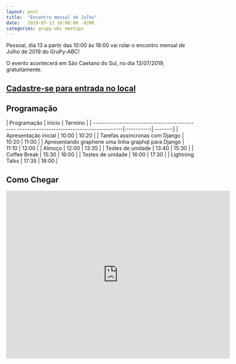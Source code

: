 ```yaml
---
layout: post
title:  "Encontro mensal de Julho"
date:   2019-07-13 10:00:00 -0200
categories: grupy-abc meetups
---
```


Pessoal, dia 13 a partir das 10:00 às 18:00 vai rolar o encontro mensal de Julho de 2019 do GruPy-ABC!


O evento acontecerá em São Caetano do Sul, no dia 13/07/2019, gratuitamente.

##  [Cadastre-se para entrada no local][form-cadastro]

<!-- ## [Envie sua palestra][speakerfight] -->

## Programação

| Programação                                                                                | Inicio     | Termino |
| ---------------------------------------------- --------------------------------------------|:----------:| -------:|
| Apresentação inicial                                                                       | 10:00      |   10:20 |
| Tarefas assíncronas com Django                                                             | 10:20      |   11:00 |
| Apresentando graphene uma linha graphql para Django                                        | 11:10      |   12:00 |
| Almoço                                                                                     | 12:00      |   13:35 |
| Testes de unidade                                                                          | 13:40      |   15:30 |
| Coffee Break                                                                               | 15:30      |   16:00 |
| Testes de unidade                                                                          | 16:00      |   17:30 |
| Lightning Talks                                                                            | 17:35      |   18:00 |


## Como Chegar
<iframe src="https://www.google.com/maps/embed?pb=!1m18!1m12!1m3!1d3655.7008897835967!2d-46.56852777718348!3d-23.61505786085671!2m3!1f0!2f0!3f0!3m2!1i1024!2i768!4f13.1!3m3!1m2!1s0x94ce5ceeba92b3df%3A0x62a19de83d5c1b39!2sR.+Niter%C3%B3i%2C+400+-+Centro%2C+S%C3%A3o+Caetano+do+Sul+-+SP%2C+09510-200!5e0!3m2!1spt-BR!2sbr!4v1561832320835!5m2!1spt-BR!2sbr" width="600" height="450" frameborder="0" style="border:0" allowfullscreen></iframe>


[form-cadastro]: https://renanmoura1.typeform.com/to/a1cheG
[speakerfight]: https://speakerfight.com/events/grupy-abc-encontro-mensal-julho-2019/
